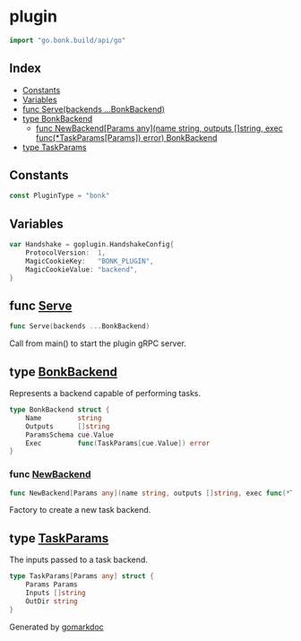 <!-- Code generated by gomarkdoc. DO NOT EDIT -->

# plugin

```go
import "go.bonk.build/api/go"
```

## Index

- [Constants](<#constants>)
- [Variables](<#variables>)
- [func Serve\(backends ...BonkBackend\)](<#Serve>)
- [type BonkBackend](<#BonkBackend>)
  - [func NewBackend\[Params any\]\(name string, outputs \[\]string, exec func\(\*TaskParams\[Params\]\) error\) BonkBackend](<#NewBackend>)
- [type TaskParams](<#TaskParams>)


## Constants

<a name="PluginType"></a>

```go
const PluginType = "bonk"
```

## Variables

<a name="Handshake"></a>

```go
var Handshake = goplugin.HandshakeConfig{
    ProtocolVersion:  1,
    MagicCookieKey:   "BONK_PLUGIN",
    MagicCookieValue: "backend",
}
```

<a name="Serve"></a>
## func [Serve](<https://github.com/bonk-build/bonk/blob/main/api/go/plugin.go#L71>)

```go
func Serve(backends ...BonkBackend)
```

Call from main\(\) to start the plugin gRPC server.

<a name="BonkBackend"></a>
## type [BonkBackend](<https://github.com/bonk-build/bonk/blob/main/api/go/plugin.go#L32-L37>)

Represents a backend capable of performing tasks.

```go
type BonkBackend struct {
    Name         string
    Outputs      []string
    ParamsSchema cue.Value
    Exec         func(TaskParams[cue.Value]) error
}
```

<a name="NewBackend"></a>
### func [NewBackend](<https://github.com/bonk-build/bonk/blob/main/api/go/plugin.go#L40-L44>)

```go
func NewBackend[Params any](name string, outputs []string, exec func(*TaskParams[Params]) error) BonkBackend
```

Factory to create a new task backend.

<a name="TaskParams"></a>
## type [TaskParams](<https://github.com/bonk-build/bonk/blob/main/api/go/plugin.go#L25-L29>)

The inputs passed to a task backend.

```go
type TaskParams[Params any] struct {
    Params Params
    Inputs []string
    OutDir string
}
```

Generated by [gomarkdoc](<https://github.com/princjef/gomarkdoc>)
